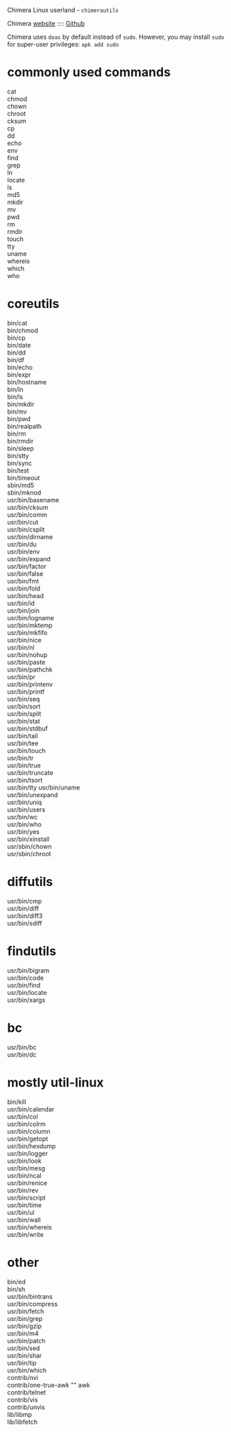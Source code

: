 Chimera Linux userland - `chimerautils`

Chimera  [website](https://chimera-linux.org) :::: [Github](https://github.com/chimera-linux)

Chimera uses `doas` by default instead of `sudo`. However, you may install `sudo` for super-user privileges: `apk add sudo`

# commonly used commands
cat  
chmod  
chown  
chroot  
cksum  
cp  
dd  
echo  
env  
find  
grep  
ln  
locate  
ls  
md5  
mkdir  
mv  
pwd  
rm  
rmdir  
touch  
tty  
uname  
whereis  
which  
who

# coreutils
bin/cat  
bin/chmod  
bin/cp  
bin/date  
bin/dd  
bin/df  
bin/echo  
bin/expr  
bin/hostname  
bin/ln  
bin/ls  
bin/mkdir  
bin/mv  
bin/pwd  
bin/realpath  
bin/rm  
bin/rmdir  
bin/sleep  
bin/stty  
bin/sync  
bin/test  
bin/timeout  
sbin/md5  
sbin/mknod  
usr/bin/basename  
usr/bin/cksum  
usr/bin/comm  
usr/bin/cut  
usr/bin/csplit  
usr/bin/dirname  
usr/bin/du  
usr/bin/env  
usr/bin/expand  
usr/bin/factor  
usr/bin/false  
usr/bin/fmt  
usr/bin/fold  
usr/bin/head  
usr/bin/id  
usr/bin/join  
usr/bin/logname  
usr/bin/mktemp  
usr/bin/mkfifo  
usr/bin/nice  
usr/bin/nl  
usr/bin/nohup  
usr/bin/paste  
usr/bin/pathchk  
usr/bin/pr  
usr/bin/printenv  
usr/bin/printf  
usr/bin/seq  
usr/bin/sort  
usr/bin/split  
usr/bin/stat  
usr/bin/stdbuf  
usr/bin/tail  
usr/bin/tee  
usr/bin/touch  
usr/bin/tr  
usr/bin/true  
usr/bin/truncate  
usr/bin/tsort  
usr/bin/tty
usr/bin/uname  
usr/bin/unexpand  
usr/bin/uniq  
usr/bin/users  
usr/bin/wc  
usr/bin/who  
usr/bin/yes  
usr/bin/xinstall  
usr/sbin/chown  
usr/sbin/chroot


# diffutils
usr/bin/cmp  
usr/bin/diff  
usr/bin/diff3  
usr/bin/sdiff  


# findutils
usr/bin/bigram  
usr/bin/code  
usr/bin/find  
usr/bin/locate  
usr/bin/xargs


# bc
usr/bin/bc  
usr/bin/dc


# mostly util-linux
bin/kill  
usr/bin/calendar  
usr/bin/col  
usr/bin/colrm  
usr/bin/column  
usr/bin/getopt  
usr/bin/hexdump  
usr/bin/logger  
usr/bin/look  
usr/bin/mesg  
usr/bin/ncal  
usr/bin/renice  
usr/bin/rev  
usr/bin/script  
usr/bin/time  
usr/bin/ul  
usr/bin/wall  
usr/bin/whereis  
usr/bin/write  

# other
bin/ed  
bin/sh  
usr/bin/bintrans  
usr/bin/compress  
usr/bin/fetch  
usr/bin/grep  
usr/bin/gzip  
usr/bin/m4  
usr/bin/patch  
usr/bin/sed  
usr/bin/shar  
usr/bin/tip  
usr/bin/which  
contrib/nvi  
contrib/one-true-awk "" awk  
contrib/telnet  
contrib/vis  
contrib/unvis  
lib/libmp  
lib/libfetch
